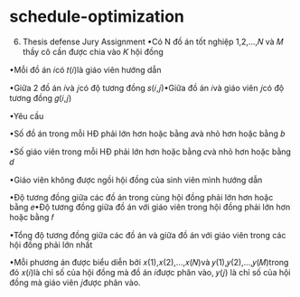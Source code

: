 # schedule-optimization
6. Thesis defense Jury Assignment
•Có N đồ án tốt nghiệp 1,2,...,𝑁 và 𝑀 thầy cô cần được chia vào 𝐾 hội đồng

•Mỗi đồ án 𝑖có 𝑡(𝑖)là giáo viên hướng dẫn

•Giữa 2 đồ án 𝑖và 𝑗có độ tương đồng 𝑠(𝑖,𝑗)•Giữa đồ án 𝑖và giáo viên 𝑗có độ tương đồng 𝑔(𝑖,𝑗)

•Yêu cầu

  •Số đồ án trong mỗi HĐ phải lớn hơn hoặc bằng 𝑎và nhỏ hơn hoặc bằng 𝑏
  
  •Số giáo viên trong mỗi HĐ phải lớn hơn hoặc bằng 𝑐và nhỏ hơn hoặc bằng 𝑑
  
  •Giáo viên không được ngồi hội đồng của sinh viên mình hướng dẫn
  
  •Độ tương đồng giữa các đồ án trong cùng hội đồng phải lớn hơn hoặc bằng 𝑒•Độ tương đồng giữa đồ án với giáo viên trong hội đồng phải lớn hơn hoặc bằng 𝑓
  
  •Tổng độ tương đồng giữa các đồ án và giữa đồ án với giáo viên trong các hội đồng phải lớn nhất
  
  •Mỗi phương án được biểu diễn bởi 𝑥(1),𝑥(2),...,𝑥(𝑁)và 𝑦(1),𝑦(2),...,𝑦(𝑀)trong đó 𝑥(𝑖)là chỉ số của hội đồng mà đồ án 𝑖được phân vào, 𝑦(𝑗) là chỉ số của hội đồng mà giáo viên 𝑗được phân vào.
